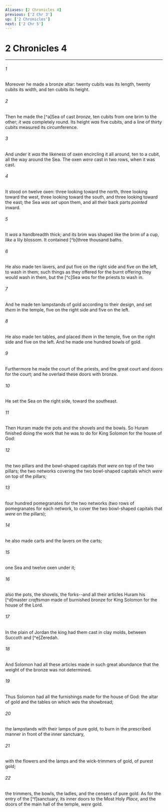 ```yaml
---
Aliases: [2 Chronicles 4]
previous: ['2 Chr 3']
up: ['2 Chronicles']
next: ['2 Chr 5']
---
```

# 2 Chronicles 4

***


###### 1 
Moreover he made a bronze altar: twenty cubits was its length, twenty cubits its width, and ten cubits its height. 

###### 2 
Then he made the [^a]Sea of cast _bronze,_ ten cubits from one brim to the other; _it was_ completely round. Its height _was_ five cubits, and a line of thirty cubits measured its circumference. 

###### 3 
And under it _was_ the likeness of oxen encircling it all around, ten to a cubit, all the way around the Sea. The oxen _were_ cast in two rows, when it was cast. 

###### 4 
It stood on twelve oxen: three looking toward the north, three looking toward the west, three looking toward the south, and three looking toward the east; the Sea _was set_ upon them, and all their back parts _pointed_ inward. 

###### 5 
It _was_ a handbreadth thick; and its brim was shaped like the brim of a cup, _like_ a lily blossom. It contained [^b]three thousand baths. 

###### 6 
He also made ten lavers, and put five on the right side and five on the left, to wash in them; such things as they offered for the burnt offering they would wash in them, but the [^c]Sea _was_ for the priests to wash in. 

###### 7 
And he made ten lampstands of gold according to their design, and set _them_ in the temple, five on the right side and five on the left. 

###### 8 
He also made ten tables, and placed _them_ in the temple, five on the right side and five on the left. And he made one hundred bowls of gold. 

###### 9 
Furthermore he made the court of the priests, and the great court and doors for the court; and he overlaid these doors with bronze. 

###### 10 
He set the Sea on the right side, toward the southeast. 

###### 11 
Then Huram made the pots and the shovels and the bowls. So Huram finished doing the work that he was to do for King Solomon for the house of God: 

###### 12 
the two pillars and the bowl-shaped capitals _that were_ on top of the two pillars; the two networks covering the two bowl-shaped capitals which _were_ on top of the pillars; 

###### 13 
four hundred pomegranates for the two networks (two rows of pomegranates for each network, to cover the two bowl-shaped capitals that _were_ on the pillars); 

###### 14 
he also made carts and the lavers on the carts; 

###### 15 
one Sea and twelve oxen under it; 

###### 16 
also the pots, the shovels, the forks--and all their articles Huram his [^d]master _craftsman_ made of burnished bronze for King Solomon for the house of the Lord. 

###### 17 
In the plain of Jordan the king had them cast in clay molds, between Succoth and [^e]Zeredah. 

###### 18 
And Solomon had all these articles made in such great abundance that the weight of the bronze was not determined. 

###### 19 
Thus Solomon had all the furnishings made for the house of God: the altar of gold and the tables on which _was_ the showbread; 

###### 20 
the lampstands with their lamps of pure gold, to burn in the prescribed manner in front of the inner sanctuary, 

###### 21 
with the flowers and the lamps and the wick-trimmers of gold, of purest gold; 

###### 22 
the trimmers, the bowls, the ladles, and the censers of pure gold. As for the entry of the [^f]sanctuary, its inner doors to the Most Holy _Place,_ and the doors of the main hall of the temple, _were_ gold.
